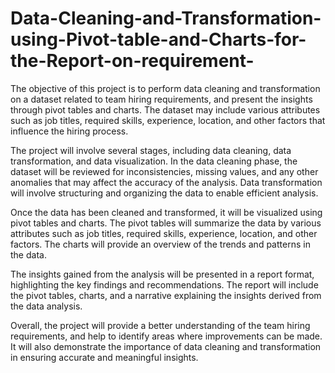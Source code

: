 # Data-Cleaning-and-Transformation-using-Pivot-table-and-Charts-for-the-Report-on-requirement-

The objective of this project is to perform data cleaning and transformation on a dataset related to team hiring requirements, 
and present the insights through pivot tables and charts. The dataset may include various attributes such as job titles, required skills, experience, location,
and other factors that influence the hiring process.

The project will involve several stages, including data cleaning, data transformation, and data visualization. 
In the data cleaning phase, the dataset will be reviewed for inconsistencies, missing values, and any other anomalies that may affect the accuracy of the analysis. 
Data transformation will involve structuring and organizing the data to enable efficient analysis.

Once the data has been cleaned and transformed, it will be visualized using pivot tables and charts. 
The pivot tables will summarize the data by various attributes such as job titles, required skills, experience, location, and other factors. 
The charts will provide an overview of the trends and patterns in the data.

The insights gained from the analysis will be presented in a report format, highlighting the key findings and recommendations. 
The report will include the pivot tables, charts, and a narrative explaining the insights derived from the data analysis.

Overall, the project will provide a better understanding of the team hiring requirements, and help to identify areas where improvements can be made. 
It will also demonstrate the importance of data cleaning and transformation in ensuring accurate and meaningful insights.
